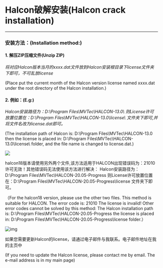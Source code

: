 # Halcon破解安装(Halcon crack installation)

----------
### 安装方法：(Installation method:)

#### 1. 解压ZIP压缩文件(Unzip ZIP)
*将对应Halcon版本当月的xxxx.dat文件放到Halcon安装根目录下license文件夹下即可，不可乱放license*

(Place put the current month of the Halcon version license named xxxx.dat under the root directory of the Halcon installation.)

#### 2. 例如：(E.g:)
*Halcon安装路径为：D:\Program Files\MVTec\HALCON-13.0\ 
则License许可放置位置在：D:\Program Files\MVTec\HALCON-13.0\license\ 文件夹下即可,并将文件名改为license.dat即可。*

(The installation path of Halcon is: D:\Program Files\MVTec\HALCON-13.0\
then the license is placed in: D:\Program Files\MVTec\HALCON-13.0\license\ folder, and the file name is changed to  license.dat.)

![](https://i.imgur.com/WzYxcGj.png)


halcon18版本请使用另外两个文件,该方法适用于HALCON出现错误码为：21010 许可无效！其他错误码无法使用该方法进行解决：
Halcon安装路径为：D:\Program Files\MVTec\HALCON-20.05-Progress
则License许可放置位置在：D:\Program Files\MVTec\HALCON-20.05-Progress\license 文件夹下即可。

（For the halcon18 version, please use the other two files. This method is suitable for HALCON. The error code is: 21010 The license is invalid!  Other error codes cannot be solved by this method: 
The Halcon installation path is: D:\Program Files\MVTec\HALCON-20.05-Progress
the license is placed in: D:\Program Files\MVTec\HALCON-20.05-Progress\license folder.）

![img](https://i.loli.net/2020/11/05/L1Z4eTVqrcbSmfh.png)

如果您需要更新Halcon的license，请通过电子邮件与我联系。电子邮件地址在我的主页中

(If you need to update the Halcon license, please contact me by email. The e-mail address is in my main page)
